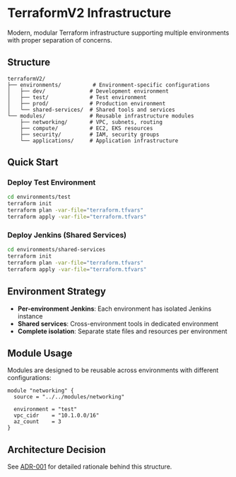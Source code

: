 # TerraformV2 Infrastructure

Modern, modular Terraform infrastructure supporting multiple environments with proper separation of concerns.

## Structure

```
terraformV2/
├── environments/          # Environment-specific configurations
│   ├── dev/              # Development environment
│   ├── test/             # Test environment  
│   ├── prod/             # Production environment
│   └── shared-services/  # Shared tools and services
└── modules/              # Reusable infrastructure modules
    ├── networking/       # VPC, subnets, routing
    ├── compute/          # EC2, EKS resources
    ├── security/         # IAM, security groups
    └── applications/     # Application infrastructure
```

## Quick Start

### Deploy Test Environment
```bash
cd environments/test
terraform init
terraform plan -var-file="terraform.tfvars"
terraform apply -var-file="terraform.tfvars"
```

### Deploy Jenkins (Shared Services)
```bash
cd environments/shared-services
terraform init
terraform plan -var-file="terraform.tfvars"
terraform apply -var-file="terraform.tfvars"
```

## Environment Strategy

- **Per-environment Jenkins**: Each environment has isolated Jenkins instance
- **Shared services**: Cross-environment tools in dedicated environment
- **Complete isolation**: Separate state files and resources per environment

## Module Usage

Modules are designed to be reusable across environments with different configurations:

```hcl
module "networking" {
  source = "../../modules/networking"
  
  environment = "test"
  vpc_cidr    = "10.1.0.0/16"
  az_count    = 3
}
```

## Architecture Decision

See [ADR-001](../architectureV2/ADR-001-terraform-structure.md) for detailed rationale behind this structure.